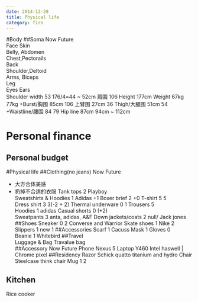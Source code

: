 ```yaml
---
date: 2014-12-28
title: Physical life
category: firo
---
```

#Body
##Soma				Now									Future	
Face
Skin				
Belly, Abdomen			
Chest,Pectorails		
Back					
Shoulder,Deltoid		
Arms, Biceps			
Leg											 
Eyes
Ears				
Shoulder width			53									176/4=44 ~ 52cm
肩围				106
Height				177cm
Weight				67kg									77kg
+Burst/胸围			85cm									106
上臂围				27cm									36
Thigh/大腿围			51cm									54
+Waistline/腰围			84										79
Hip line			87cm									94cm ~ 112cm

# Personal finance
## Personal budget

#Physical life
##Clothing(no jeans)	Now											Future
* 大方合体美感
* 扔掉不合适的衣服
Tank tops		2 Playboy										
Sweatshirts & Hoodies	1 Adidas										+1
Boxer brief		2											+0 
T-shirt                 5											5               
Dress shirt		3											3(-2 + 2)
Thermal underware	0											1
Trousers		5											
Hoodies			1 adidas
Casual shorts           0											(+2)               
Sweatpants		3 anta, adidas, A&F
Down jackets/coats	2 null/ Jack jones
##Shoes
Sneaker			0					2 Converse and Warrior
Skate shoes		1	Nike				2
Slippers                1							new 1
##Accessories 
Scarf                   1		Cacuss 
Mask                    1
Gloves                  0               
Beanie			1	Whitebird
##Travel				
Luggage & Bag           Travalue bag            
##Accessory			Now						Future
Phone				Nexus 5
Laptop				Y460						Intel haswell | Chrome pixel
##Residency
Razor				Schick quatto titanium and hydro
Chair				Steelcase think chair
Mug				1						2
## Kitchen
Rice cooker
